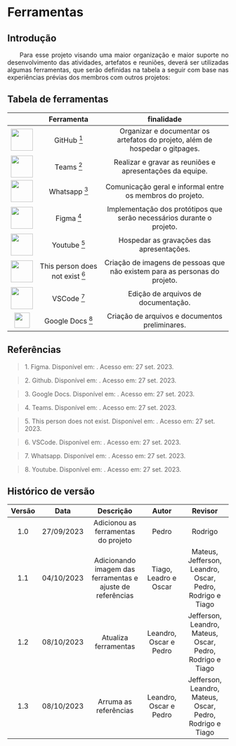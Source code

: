 # Ferramentas

## Introdução
<p align="justify">&emsp;&emsp;Para esse projeto visando uma maior organização e maior suporte no desenvolvimento das atividades, artefatos e reuniões, deverá ser  utilizadas algumas ferramentas, que serão definidas na tabela a seguir com base nas experiências prévias dos membros com outros projetos: </p>


## Tabela de ferramentas

|           | Ferramenta | finalidade |  
|:---------:| :---------:| :--------: | 
| <img src="https://cdn-icons-png.flaticon.com/512/25/25231.png" width=50> | GitHub <a href="#1"><sup>1</sup></a> |Organizar e documentar os artefatos do projeto, além de hospedar o gitpages. | 
| <img src="https://logodownload.org/wp-content/uploads/2021/08/microsoft-teams-logo-1.png" width=50> |Teams <a href="#2"><sup>2</sup></a>| Realizar e gravar as reuniões e apresentações da equipe.| 
| <img src="https://cdn.icon-icons.com/icons2/2592/PNG/512/whatsapp_logo_icon_154480.png" width=50> |Whatsapp <a href="#3"><sup>3</sup></a>| Comunicação geral e informal entre os membros do projeto.  | 
| <img src="https://logowik.com/content/uploads/images/figma.jpg" width=50> |Figma <a href="#4"><sup>4</sup></a>| Implementação dos protótipos que serão necessários durante o projeto.  | 
| <img src="https://img.freepik.com/vetores-premium/logo-vermelho-do-youtube-logo-de-midia-social_197792-1803.jpg" width=50> |Youtube <a href="#5"><sup>5</sup></a>| Hospedar as gravações das apresentações.  | 
| <img src="https://cdnstorage.sendbig.com/unreal/female.webp" width=50> |This person does not exist <a href="#6"><sup>6</sup></a>| Criação de imagens de pessoas que não existem para as personas do projeto.  | 
| <img src="https://logowik.com/content/uploads/images/visual-studio-code7642.jpg" width=50> |VSCode <a href="#7"><sup>7</sup></a>| Edição de arquivos de documentação. | 
| <img src="https://mailmeteor.com/logos/assets/PNG/Google_Docs_Logo_512px.png" width=35> |Google Docs <a href="#8"><sup>8</sup></a>| Criação de arquivos e documentos preliminares.  | 

## Referências

> <p id="1"> 1. Figma. Disponível em: <https://www.figma.com/>. Acesso em: 27 set. 2023.</p>

> <p id="2"> 2. Github. Disponível em: <https://github.com/>. Acesso em: 27 set. 2023.</p>

> <p id="3"> 3. Google Docs. Disponível em: <https://www.google.com/docs/about/>. Acesso em: 27 set. 2023.</p>

> <p id="4"> 4. Teams. Disponível em: <https://www.microsoft.com/pt-br/microsoft-teams/group-chat-software>. Acesso em: 27 set. 2023.</p>

> <p id="5"> 5. This person does not exist. Disponível em: <https://thispersondoesnotexist.com/>. Acesso em: 27 set. 2023.</p>

> <p id="6"> 6. VSCode. Disponível em: <https://code.visualstudio.com/>. Acesso em: 27 set. 2023.</p>

> <p id="7"> 7. Whatsapp. Disponível em: <https://www.whatsapp.com>. Acesso em: 27 set. 2023.</p>

> <p id="8"> 8. Youtube. Disponível em: <https://www.youtube.com/>. Acesso em: 27 set. 2023.</p>



## Histórico de versão
<center>

| Versão |    Data    |      Descrição       |  Autor  | Revisor |
| :----: | :--------: | :------------------: | :-----: | :-----: |
|  1.0   | 27/09/2023 | Adicionou as ferramentas do projeto| Pedro | Rodrigo  |
| 1.1 | 04/10/2023 | Adicionando imagem das ferramentas e ajuste de referências | Tiago, Leadro e Oscar | Mateus, Jefferson, Leandro, Oscar, Pedro, Rodrigo e Tiago |
| 1.2 | 08/10/2023 | Atualiza ferramentas | Leandro, Oscar e Pedro | Jefferson, Leandro, Mateus, Oscar, Pedro, Rodrigo e Tiago |
| 1.3 | 08/10/2023 | Arruma as referências | Leandro, Oscar e Pedro | Jefferson, Leandro, Mateus, Oscar, Pedro, Rodrigo e Tiago |

</center>